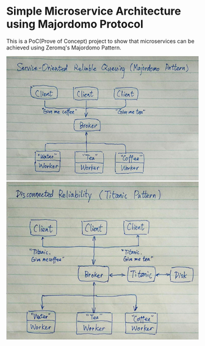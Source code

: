 # Simple Microservice Architecture using Majordomo Protocol

This is a PoC(Prove of Concept) project to show that microservices can be 
achieved using Zeromq's Majordomo Pattern.

<img src="./Screenshot/Majordomo.jpg" width="640px">
<img src="./Screenshot/Titanic.jpg" width="640px">
